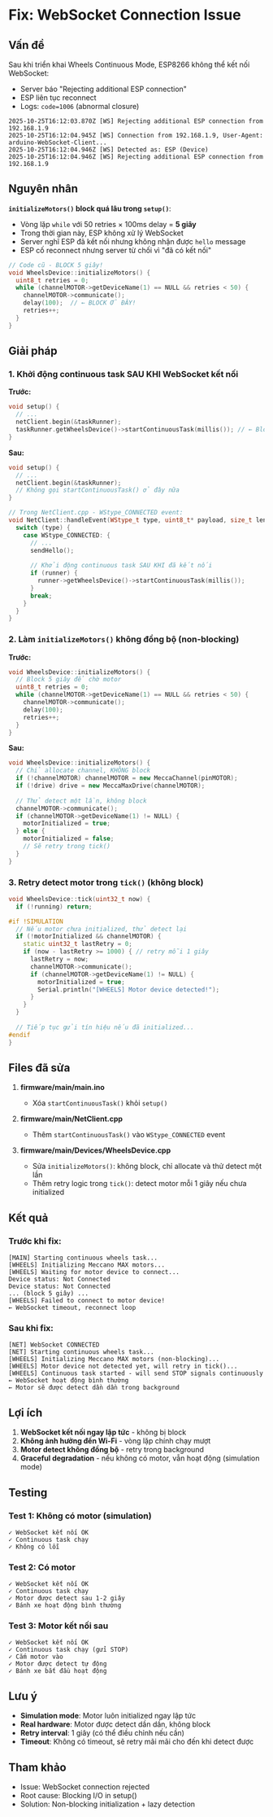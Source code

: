 # Fix: WebSocket Connection Issue

## Vấn đề

Sau khi triển khai Wheels Continuous Mode, ESP8266 không thể kết nối WebSocket:
- Server báo "Rejecting additional ESP connection"
- ESP liên tục reconnect
- Logs: `code=1006` (abnormal closure)

```
2025-10-25T16:12:03.870Z [WS] Rejecting additional ESP connection from 192.168.1.9
2025-10-25T16:12:04.945Z [WS] Connection from 192.168.1.9, User-Agent: arduino-WebSocket-Client...
2025-10-25T16:12:04.946Z [WS] Detected as: ESP (Device)
2025-10-25T16:12:04.946Z [WS] Rejecting additional ESP connection from 192.168.1.9
```

## Nguyên nhân

**`initializeMotors()` block quá lâu trong `setup()`**:
- Vòng lặp `while` với 50 retries × 100ms delay = **5 giây**
- Trong thời gian này, ESP không xử lý WebSocket
- Server nghĩ ESP đã kết nối nhưng không nhận được `hello` message
- ESP cố reconnect nhưng server từ chối vì "đã có kết nối"

```cpp
// Code cũ - BLOCK 5 giây!
void WheelsDevice::initializeMotors() {
  uint8_t retries = 0;
  while (channelMOTOR->getDeviceName(1) == NULL && retries < 50) {
    channelMOTOR->communicate();
    delay(100);  // ← BLOCK Ở ĐÂY!
    retries++;
  }
}
```

## Giải pháp

### 1. Khởi động continuous task SAU KHI WebSocket kết nối

**Trước:**
```cpp
void setup() {
  // ...
  netClient.begin(&taskRunner);
  taskRunner.getWheelsDevice()->startContinuousTask(millis()); // ← Block ở đây!
}
```

**Sau:**
```cpp
void setup() {
  // ...
  netClient.begin(&taskRunner);
  // Không gọi startContinuousTask() ở đây nữa
}

// Trong NetClient.cpp - WStype_CONNECTED event:
void NetClient::handleEvent(WStype_t type, uint8_t* payload, size_t length) {
  switch (type) {
    case WStype_CONNECTED: {
      // ...
      sendHello();
      
      // Khởi động continuous task SAU KHI đã kết nối
      if (runner) {
        runner->getWheelsDevice()->startContinuousTask(millis());
      }
      break;
    }
  }
}
```

### 2. Làm `initializeMotors()` không đồng bộ (non-blocking)

**Trước:**
```cpp
void WheelsDevice::initializeMotors() {
  // Block 5 giây để chờ motor
  uint8_t retries = 0;
  while (channelMOTOR->getDeviceName(1) == NULL && retries < 50) {
    channelMOTOR->communicate();
    delay(100);
    retries++;
  }
}
```

**Sau:**
```cpp
void WheelsDevice::initializeMotors() {
  // Chỉ allocate channel, KHÔNG block
  if (!channelMOTOR) channelMOTOR = new MeccaChannel(pinMOTOR);
  if (!drive) drive = new MeccaMaxDrive(channelMOTOR);
  
  // Thử detect một lần, không block
  channelMOTOR->communicate();
  if (channelMOTOR->getDeviceName(1) != NULL) {
    motorInitialized = true;
  } else {
    motorInitialized = false;
    // Sẽ retry trong tick()
  }
}
```

### 3. Retry detect motor trong `tick()` (không block)

```cpp
void WheelsDevice::tick(uint32_t now) {
  if (!running) return;

#if !SIMULATION
  // Nếu motor chưa initialized, thử detect lại
  if (!motorInitialized && channelMOTOR) {
    static uint32_t lastRetry = 0;
    if (now - lastRetry >= 1000) { // retry mỗi 1 giây
      lastRetry = now;
      channelMOTOR->communicate();
      if (channelMOTOR->getDeviceName(1) != NULL) {
        motorInitialized = true;
        Serial.println("[WHEELS] Motor device detected!");
      }
    }
  }
  
  // Tiếp tục gửi tín hiệu nếu đã initialized...
#endif
}
```

## Files đã sửa

1. **firmware/main/main.ino**
   - Xóa `startContinuousTask()` khỏi `setup()`

2. **firmware/main/NetClient.cpp**
   - Thêm `startContinuousTask()` vào `WStype_CONNECTED` event

3. **firmware/main/Devices/WheelsDevice.cpp**
   - Sửa `initializeMotors()`: không block, chỉ allocate và thử detect một lần
   - Thêm retry logic trong `tick()`: detect motor mỗi 1 giây nếu chưa initialized

## Kết quả

### Trước khi fix:
```
[MAIN] Starting continuous wheels task...
[WHEELS] Initializing Meccano MAX motors...
[WHEELS] Waiting for motor device to connect...
Device status: Not Connected
Device status: Not Connected
... (block 5 giây) ...
[WHEELS] Failed to connect to motor device!
← WebSocket timeout, reconnect loop
```

### Sau khi fix:
```
[NET] WebSocket CONNECTED
[NET] Starting continuous wheels task...
[WHEELS] Initializing Meccano MAX motors (non-blocking)...
[WHEELS] Motor device not detected yet, will retry in tick()...
[WHEELS] Continuous task started - will send STOP signals continuously
← WebSocket hoạt động bình thường
← Motor sẽ được detect dần dần trong background
```

## Lợi ích

1. **WebSocket kết nối ngay lập tức** - không bị block
2. **Không ảnh hưởng đến Wi-Fi** - vòng lặp chính chạy mượt
3. **Motor detect không đồng bộ** - retry trong background
4. **Graceful degradation** - nếu không có motor, vẫn hoạt động (simulation mode)

## Testing

### Test 1: Không có motor (simulation)
```
✓ WebSocket kết nối OK
✓ Continuous task chạy
✓ Không có lỗi
```

### Test 2: Có motor
```
✓ WebSocket kết nối OK
✓ Continuous task chạy
✓ Motor được detect sau 1-2 giây
✓ Bánh xe hoạt động bình thường
```

### Test 3: Motor kết nối sau
```
✓ WebSocket kết nối OK
✓ Continuous task chạy (gửi STOP)
✓ Cắm motor vào
✓ Motor được detect tự động
✓ Bánh xe bắt đầu hoạt động
```

## Lưu ý

- **Simulation mode**: Motor luôn initialized ngay lập tức
- **Real hardware**: Motor được detect dần dần, không block
- **Retry interval**: 1 giây (có thể điều chỉnh nếu cần)
- **Timeout**: Không có timeout, sẽ retry mãi mãi cho đến khi detect được

## Tham khảo

- Issue: WebSocket connection rejected
- Root cause: Blocking I/O in setup()
- Solution: Non-blocking initialization + lazy detection

